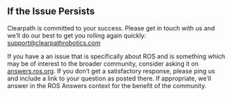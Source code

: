 ## If the Issue Persists

Clearpath is committed to your success. Please get in touch with us and we’ll do our best to get you rolling again quickly: <support@clearpathrobotics.com>

If you have a an issue that is specifically about ROS and is something which may be of interest to the broader community, consider asking it on [answers.ros.org](https://answers.ros.org). If you don’t get a satisfactory response, please ping us and include a link to your question as posted there. If appropriate, we’ll answer in the ROS Answers context for the benefit of the community.